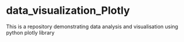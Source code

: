 # data_visualization_Plotly
This is a repository demonstrating data analysis and visualisation using python plotly library
